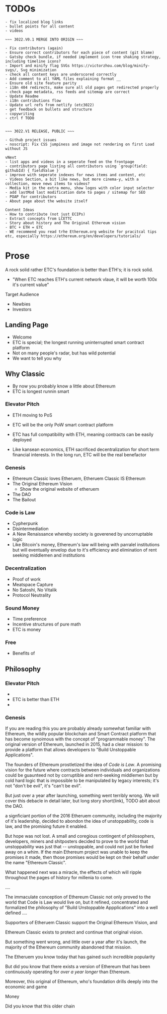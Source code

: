 # TODOs

```
- fix localized blog links
- bullet points for all content
- videos

~~~ 3022.V0.1 MERGE INTO ORIGIN ~~~

- Fix contributors (again)
- Ensure correct contributors for each piece of content (git blame)
- Gatsby check bundle, if needed implement icon tree shaking strategy, including timeline icons?
- Import and minify flag SVGs https://victorzhou.com/blog/minify-svgs/, Svg minimization
- check all content keys are underscored correctly
- Add comment to all YAML files explaining format __
- Ensure old site feature parity
- i18n 404 redirects, make sure all old pages get redirected properly
- check page metadata, rss feeds and sitemap are correct
- Update Readme
- i18n contributions flow
- Update url refs from netlify (etc3022)
- get feedback on bullets and structure
- copywriting
- ctrl f TODO


~~~ 3022.V1 RELEASE, PUBLIC ~~~

- Github project issues
- noscript: Fix CSS jumpiness and image not rendering on first Load without JS

vNext
- list apps and videos in a seperate feed on the frontpage
- contributors page listing all contributors using `group(field: githubId) { fieldValue }`
- improve with seperate indexes for news items and content, etc
- Videos Section, a bit like news, but more cinema-y, with a collection, move news items to videos?
- Media kit in the extra menu, show logos with color input selector
- add lastMod last modification date to pages / sitemap for SEO
- POAP for contributors
- About page about the website itself

Content Ideas
- How to contribute (not just ECIPs)
- Extract concepts from LCETTC
- Story about history and The Original Ethereum vision
- BTC + ETH = ETC
- WE recommend you read trhe Ethereum.org website for pracitcal tips etc, especially https://ethereum.org/en/developers/tutorials/
```

# Prose

A rock solid rather ETC's foundation is better than ETH's; it is rock solid.

- "When ETC reaches ETH's current network vlaue, it will be worth 100x it's current value"

Target Audience

- Newbies
- Investors

## Landing Page

- Welcome
- ETC is special; the longest running uninterrupted smart contract platform
- Not on many people's radar, but has wild potential
- We want to tell you why

## Why Classic

- By now you probably know a little about Ethereum
- ETC is longest runnin smart

### Elevator Pitch

- ETH moving to PoS
- ETC will be the only PoW smart contract platform
- ETC has full compatibility with ETH, meaning contracts can be easily deployed

- Like kansean economics, ETH sacrificed decentralization for short term financial interests. In the long run, ETC will be the real benefactor

### Genesis

- Ethereum Classic loves Etheruem, Etheruem Classic IS Ethereum
- The Original Ethereum Vision
  - Show the original website of etheruem
- The DAO
- The Bailout

### Code is Law

- Cypherpunk
- Disintermediation
- A New Renaissance whereby society is goverened by uncorruptable logic
- Like Bitcoin's money, Ethereum's law will being with parralel institutions but will eventually envelop due to it's efficiency and elimination of rent seeking middlemen and institutions

### Decentralization

- Proof of work
- Meatspace Capture
- No Satoshi, No Vitalik
- Protocol Neutrality

### Sound Money

- Time preference
- Incentive structures of pure math
- ETC is money

### Free

- Benefits of

## Philosophy

### Elevator Pitch

-
- ETC is better than ETH
-

### Genesis

If you are reading this you are probably already somewhat familiar with Ethereum, the wildly popular blockchain and Smart Contract platform that has become synoimous with the concept of "programmable money". The original version of Ethereum, launched in 2015, had a clear mission: to provide a platform that allows developers to "Build Unstoppable Applications".

The founders of Ethereum prostletized the idea of _Code is Law_. A promising vision for the future where contracts between individuals and organizations could be guaunteed not by corruptible and rent-seeking middlemen but by cold hard logic that is impossible to be manipulated by legacy interests; it's not "don't be evil", it's "can't be evil".

But just over a year after launching, something went terribly wrong. We will cover this debacle in detail later, but long story short(link),
TODO abit about the DAO.

a signficiant portion of the 2016 Etheruem community, including the majority of it's leadership, decided to abondon the idea of unstoppability, code is law, and the promising future it enabled.

But hope was not lost. A small and coregious contingent of philosophers, developers, miners and shitposters decided to prove to the world that unstoppability was just that -- unstoppable, and could not just be forked away on a whim. If the main Ethereum project was unable to keep the promises it made, then those promises would be kept on their behalf under the name "Ethereum Classic".

What happened next was a miracle, the effects of which will ripple throughout the pages of history for millenia to come.

....

The immaculate conception of Ethereum Classic not only proved to the world that Code is Law would live on, but it refined, concentrated and formalized the philosophy of "Build Unstoppable Appplications" into a well defined ....

Supporters of Etheruem Classic support the Original Ethereum Vision, and

Ethereum Classic exists to protect and continue that original vision.

But something went wrong, and little over a year after it's launch, the majority of the Ethereum community abandoned that mission.

The Etheruem you know today that has gained such incredible popularity

But did you know that there exists a version of Ethereum that has been continuously operating for _over a year longer_ than Ethereum.

Moreover, this original of Ethereum, who's foundation drills deeply into the economic and game

Money

Did you know that this older chain
